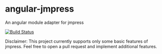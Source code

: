 angular-jmpress
===============

An angular module adapter for jmpress

[![Build Status](https://travis-ci.org/web-stories/angular-jmpress.svg)](https://travis-ci.org/web-stories/angular-jmpress)

Disclaimer: This project currently supports only some basic features of jmpress. Feel free to
open a pull request and implement additional features.